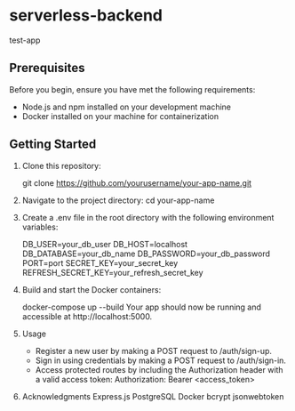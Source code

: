 # serverless-backend

test-app

## Prerequisites

Before you begin, ensure you have met the following requirements:

- Node.js and npm installed on your development machine
- Docker installed on your machine for containerization

## Getting Started

1. Clone this repository:

   git clone https://github.com/yourusername/your-app-name.git

2. Navigate to the project directory:
   cd your-app-name

3. Create a .env file in the root directory with the following environment variables:

   DB_USER=your_db_user
   DB_HOST=localhost
   DB_DATABASE=your_db_name
   DB_PASSWORD=your_db_password
   PORT=port
   SECRET_KEY=your_secret_key
   REFRESH_SECRET_KEY=your_refresh_secret_key

4. Build and start the Docker containers:

   docker-compose up --build
   Your app should now be running and accessible at http://localhost:5000.

5. Usage

   - Register a new user by making a POST request to /auth/sign-up.
   - Sign in using credentials by making a POST request to /auth/sign-in.
   - Access protected routes by including the Authorization header with a valid access token:
     Authorization: Bearer <access_token>

6. Acknowledgments
   Express.js
   PostgreSQL
   Docker
   bcrypt
   jsonwebtoken
